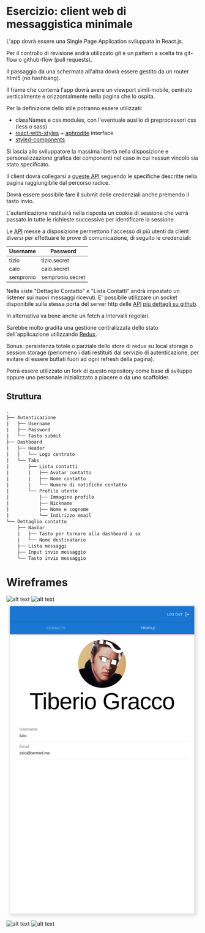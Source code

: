 # Esercizio: client web di messaggistica minimale

L'app dovrà essere una Single Page Application sviluppata in React.js.

Per il controllo di revisione andrà utilizzato git e un pattern a scelta tra git-flow o github-flow (pull requests).

Il passaggio da una schermata all'altra dovrà essere gestito da un router html5 (no hashbang).

Il frame che conterrà l'app dovrà avere un viewport simil-mobile, centrato verticalmente e orizzontalmente nella pagina che lo ospita.

Per la definizione dello stile potranno essere utilizzati:

- classNames e css modules, con l'eventuale ausilio di preprocessori css (less o sass)
- [react-with-styles](https://github.com/airbnb/react-with-styles) + [aphrodite](https://github.com/Khan/aphrodite) interface
- [styled-components](https://www.styled-components.com/)

Si lascia allo sviluppatore la massima libertà nella disposizione e personalizzazione grafica dei componenti nel caso in cui nessun vincolo sia stato specificato.

Il client dovrà collegarsi a [queste API](https://chat-server-challenge.herokuapp.com/) seguendo le specifiche descritte nella pagina raggiungibile dal percorso radice.

Dovrà essere possibile fare il submit delle credenziali anche premendo il tasto invio.

L'autenticazione restituirà nella risposta un cookie di sessione che verrà passato in tutte le richieste successive per identificare la sessione.

Le [API](https://chat-server-challenge.herokuapp.com/) messe a disposizione permettono l'accesso di più utenti da client diversi per effettuare le prove di comunicazione, di seguito le credenziali:

| Username  | Password         |
| --------- | ---------------- |
| tizio     | tizio.secret     |
| caio      | caio.secret      |
| sempronio | sempronio.secret |

Nella viste "Dettaglio Contatto" e "Lista Contatti" andrà impostato un listener sui nuovi messaggi ricevuti.
E' possibile utilizzare un socket disponibile sulla stessa porta del server http delle [API](https://chat-server-challenge.herokuapp.com/) [più dettagli su github](https://github.com/bemindinteractive/chat-server-challenge).

In alternativa va bene anche un fetch a intervalli regolari.

Sarebbe molto gradita una gestione centralizzata dello stato dell'applicazione utilizzando [Redux](https://redux.js.org/).

Bonus: persistenza totale o parziale dello store di redux su local storage o session storage (perlomeno i dati restituiti dal servizio di autenticazione, per evitare di essere buttati fuori ad ogni refresh della pagina).

Potrà essere utilizzato un fork di questo repository come base di sviluppo oppure uno personale inizializzato a piacere o da uno scaffolder.

## Struttura

```
.
├── Autenticazione
|   ├── Username
|   ├── Password
|   └── Tasto submit
├── Dashboard
|   ├── Header
|   |   └── Logo centrato
|   └── Tabs
|       ├── Lista contatti
|       |   ├── Avatar contatto
|       |   ├── Nome contatto
|       |   └── Numero di notifiche contatto
|       └── Profilo utente
|           ├── Immagine profilo
|           ├── Nickname
|           ├── Nome e cognome
|           └── Indirizzo email
└── Dettaglio contatto
    ├── Navbar
    |   ├── Tasto per tornare alla dashboard a sx
    |   └── Nome destinatario
    ├── Lista messaggi
    ├── Input invio messaggio
    └── Tasto invio messaggio
```

# Wireframes

![alt text](./docs/images/auth.png "Autenticazione")
![alt text](./docs/images/auth_loading.png "Autenticazione in corso")
![alt text](./docs/images/profile.png "Profilo")
![alt text](./docs/images/contact_list.png "Lista contatti")
![alt text](./docs/images/contact_detail.png "Dettaglio contatto")
